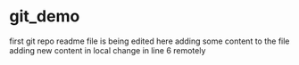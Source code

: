 # git_demo
first git repo
readme file is being edited here 
adding some content to the file 
adding new content in local 
change in line 6 remotely 

